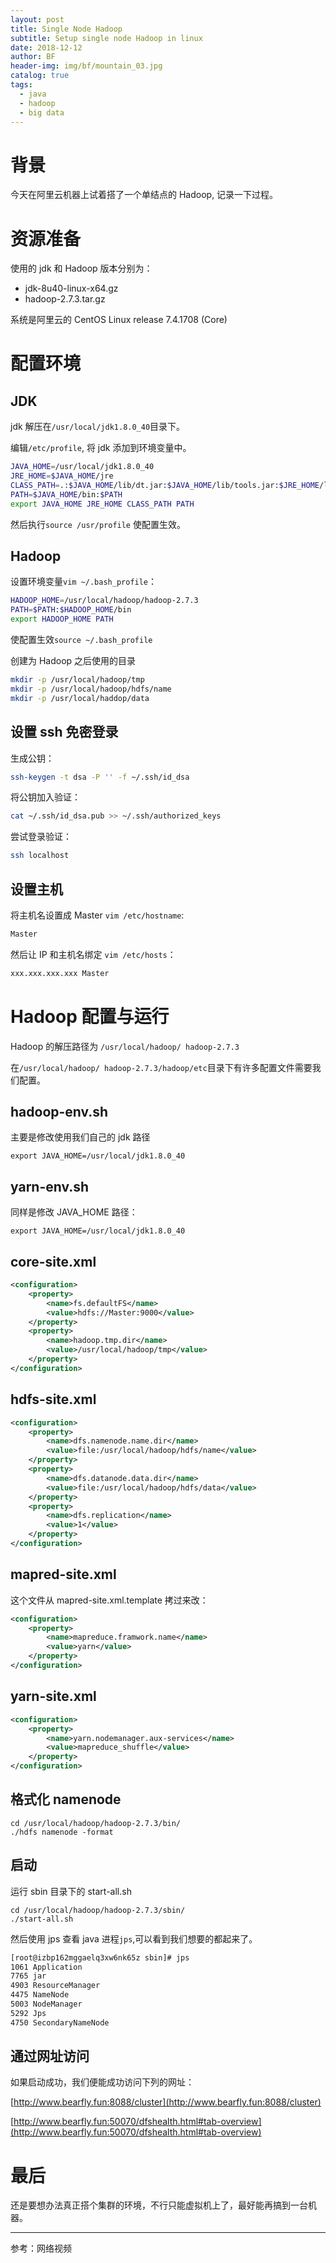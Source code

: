 ```yaml
---
layout: post
title: Single Node Hadoop
subtitle: Setup single node Hadoop in linux
date: 2018-12-12
author: BF
header-img: img/bf/mountain_03.jpg
catalog: true
tags:
  - java
  - hadoop
  - big data
---
```


# 背景

今天在阿里云机器上试着搭了一个单结点的 Hadoop, 记录一下过程。

# 资源准备

使用的 jdk 和 Hadoop 版本分别为：

- jdk-8u40-linux-x64.gz
- hadoop-2.7.3.tar.gz

系统是阿里云的 CentOS Linux release 7.4.1708 (Core)

# 配置环境

## JDK

jdk 解压在`/usr/local/jdk1.8.0_40`目录下。

编辑`/etc/profile`, 将 jdk 添加到环境变量中。

```bash
JAVA_HOME=/usr/local/jdk1.8.0_40
JRE_HOME=$JAVA_HOME/jre
CLASS_PATH=.:$JAVA_HOME/lib/dt.jar:$JAVA_HOME/lib/tools.jar:$JRE_HOME/lib
PATH=$JAVA_HOME/bin:$PATH
export JAVA_HOME JRE_HOME CLASS_PATH PATH
```

然后执行`source /usr/profile` 使配置生效。

## Hadoop

设置环境变量`vim ~/.bash_profile`：

```bash
HADOOP_HOME=/usr/local/hadoop/hadoop-2.7.3
PATH=$PATH:$HADOOP_HOME/bin
export HADOOP_HOME PATH
```

使配置生效`source ~/.bash_profile`

创建为 Hadoop 之后使用的目录

```bash
mkdir -p /usr/local/hadoop/tmp
mkdir -p /usr/local/hadoop/hdfs/name
mkdir -p /usr/local/haddop/data
```

## 设置 ssh 免密登录

生成公钥：

```bash
ssh-keygen -t dsa -P '' -f ~/.ssh/id_dsa
```

将公钥加入验证：

```bash
cat ~/.ssh/id_dsa.pub >> ~/.ssh/authorized_keys
```

尝试登录验证：

```bash
ssh localhost
```

## 设置主机

将主机名设置成 Master `vim /etc/hostname`:

```bash
Master
```

然后让 IP 和主机名绑定 `vim /etc/hosts`：

```bash
xxx.xxx.xxx.xxx Master
```

# Hadoop 配置与运行

Hadoop 的解压路径为 `/usr/local/hadoop/ hadoop-2.7.3`

在`/usr/local/hadoop/ hadoop-2.7.3/hadoop/etc`目录下有许多配置文件需要我们配置。

## hadoop-env.sh

主要是修改使用我们自己的 jdk 路径

```
export JAVA_HOME=/usr/local/jdk1.8.0_40
```

## yarn-env.sh

同样是修改 JAVA_HOME 路径：

```
export JAVA_HOME=/usr/local/jdk1.8.0_40
```

## core-site.xml

```xml
<configuration>
    <property>
        <name>fs.defaultFS</name>
        <value>hdfs://Master:9000</value>
    </property>
    <property>
        <name>hadoop.tmp.dir</name>
        <value>/usr/local/hadoop/tmp</value>
    </property>
</configuration>
```

## hdfs-site.xml

```xml
<configuration>
    <property>
        <name>dfs.namenode.name.dir</name>
        <value>file:/usr/local/hadoop/hdfs/name</value>
    </property>
    <property>
        <name>dfs.datanode.data.dir</name>
        <value>file:/usr/local/hadoop/hdfs/data</value>
    </property>
    <property>
        <name>dfs.replication</name>
        <value>1</value>
    </property>
</configuration>
```

## mapred-site.xml

这个文件从 mapred-site.xml.template 拷过来改：

```xml
<configuration>
    <property>
        <name>mapreduce.framwork.name</name>
        <value>yarn</value>
    </property>
</configuration>
```

## yarn-site.xml

```xml
<configuration>
    <property>
        <name>yarn.nodemanager.aux-services</name>
        <value>mapreduce_shuffle</value>
    </property>
</configuration>
```

## 格式化 namenode

```
cd /usr/local/hadoop/hadoop-2.7.3/bin/
./hdfs namenode -format
```

## 启动

运行 sbin 目录下的 start-all.sh

```
cd /usr/local/hadoop/hadoop-2.7.3/sbin/
./start-all.sh
```

然后使用 jps 查看 java 进程`jps`,可以看到我们想要的都起来了。

```bash
[root@izbp162mggaelq3xw6nk65z sbin]# jps
1061 Application
7765 jar
4903 ResourceManager
4475 NameNode
5003 NodeManager
5292 Jps
4750 SecondaryNameNode
```

## 通过网址访问

如果启动成功，我们便能成功访问下列的网址：

[http://www.bearfly.fun:8088/cluster](http://www.bearfly.fun:8088/cluster)

[http://www.bearfly.fun:50070/dfshealth.html#tab-overview](http://www.bearfly.fun:50070/dfshealth.html#tab-overview)

# 最后

还是要想办法真正搭个集群的环境，不行只能虚拟机上了，最好能再搞到一台机器。

---

参考：网络视频
